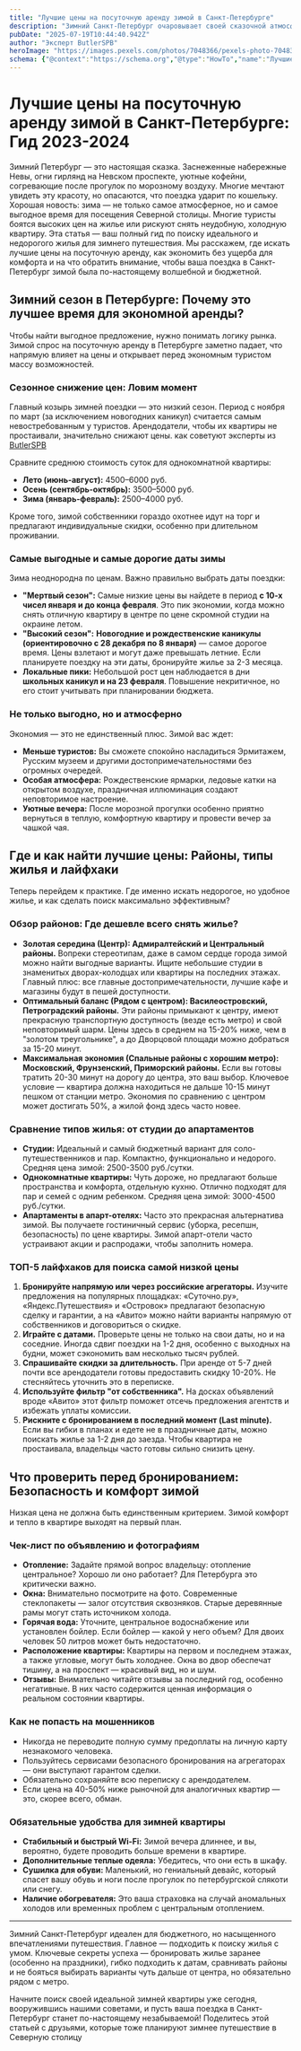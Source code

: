 ```yaml
---
title: "Лучшие цены на посуточную аренду зимой в Санкт-Петербурге"
description: "Зимний Санкт-Петербург очаровывает своей сказочной атмосферой. Узнайте, как и где найти лучшие предложения по посуточной аренде квартир в этот период. Наш гид поможет вам сэкономить и выбрать идеальное жилье для незабываемого путешествия."
pubDate: "2025-07-19T10:44:40.942Z"
author: "Эксперт ButlerSPB"
heroImage: "https://images.pexels.com/photos/7048366/pexels-photo-7048366.jpeg"
schema: {"@context":"https://schema.org","@type":"HowTo","name":"Лучшие цены на посуточную аренду зимой в Санкт-Петербурге","description":"Зимний Санкт-Петербург очаровывает своей сказочной атмосферой. Узнайте, как и где найти лучшие предложения по посуточной аренде квартир в этот период. Наш гид поможет вам сэкономить и выбрать идеальное жилье для незабываемого путешествия.","image":{"@type":"ImageObject","url":"https://images.pexels.com/photos/7048366/pexels-photo-7048366.jpeg"},"aggregateRating":{"@type":"AggregateRating","ratingValue":"5.0","reviewCount":868,"bestRating":"5","worstRating":"1"},"publisher":{"@type":"Organization","name":"Блог ButlerSPB","logo":{"@type":"ImageObject","url":"https://butlerspb-blog.netlify.app/favicon.ico"}},"mainEntityOfPage":{"@type":"WebPage","@id":"https://butlerspb-blog.netlify.app/blog/luchshie-ceny-na-posutochnuyu-arendu-zimoy-v-sankt-peterburge/"}}
---
```


# Лучшие цены на посуточную аренду зимой в Санкт-Петербурге: Гид 2023-2024

Зимний Петербург — это настоящая сказка. Заснеженные набережные Невы, огни гирлянд на Невском проспекте, уютные кофейни, согревающие после прогулок по морозному воздуху. Многие мечтают увидеть эту красоту, но опасаются, что поездка ударит по кошельку. Хорошая новость: зима — не только самое атмосферное, но и самое выгодное время для посещения Северной столицы. Многие туристы боятся высоких цен на жилье или рискуют снять неудобную, холодную квартиру. Эта статья — ваш полный гид по поиску идеального и недорогого жилья для зимнего путешествия. Мы расскажем, где искать лучшие цены на посуточную аренду, как экономить без ущерба для комфорта и на что обратить внимание, чтобы ваша поездка в Санкт-Петербург зимой была по-настоящему волшебной и бюджетной.

## Зимний сезон в Петербурге: Почему это лучшее время для экономной аренды?

Чтобы найти выгодное предложение, нужно понимать логику рынка. Зимой спрос на посуточную аренду в Петербурге заметно падает, что напрямую влияет на цены и открывает перед экономным туристом массу возможностей.

### Сезонное снижение цен: Ловим момент

Главный козырь зимней поездки — это низкий сезон. Период с ноября по март (за исключением новогодних каникул) считается самым невостребованным у туристов. Арендодатели, чтобы их квартиры не простаивали, значительно снижают цены. как советуют эксперты из <a href="https://butlerspb.ru" target="_blank" rel="nofollow">ButlerSPB</a>

Сравните среднюю стоимость суток для однокомнатной квартиры:

*   **Лето (июнь-август):** 4500–6000 руб.
*   **Осень (сентябрь-октябрь):** 3500–5000 руб.
*   **Зима (январь-февраль):** 2500–4000 руб.

Кроме того, зимой собственники гораздо охотнее идут на торг и предлагают индивидуальные скидки, особенно при длительном проживании.

### Самые выгодные и самые дорогие даты зимы

Зима неоднородна по ценам. Важно правильно выбрать даты поездки:

*   **"Мертвый сезон":** Самые низкие цены вы найдете в период **с 10-х чисел января и до конца февраля**. Это пик экономии, когда можно снять отличную квартиру в центре по цене скромной студии на окраине летом.
*   **"Высокий сезон":** **Новогодние и рождественские каникулы (ориентировочно с 28 декабря по 8 января)** — самое дорогое время. Цены взлетают и могут даже превышать летние. Если планируете поездку на эти даты, бронируйте жилье за 2-3 месяца.
*   **Локальные пики:** Небольшой рост цен наблюдается в дни **школьных каникул и на 23 февраля**. Повышение некритичное, но его стоит учитывать при планировании бюджета.

### Не только выгодно, но и атмосферно

Экономия — это не единственный плюс. Зимой вас ждет:

*   **Меньше туристов:** Вы сможете спокойно насладиться Эрмитажем, Русским музеем и другими достопримечательностями без огромных очередей.
*   **Особая атмосфера:** Рождественские ярмарки, ледовые катки на открытом воздухе, праздничная иллюминация создают неповторимое настроение.
*   **Уютные вечера:** После морозной прогулки особенно приятно вернуться в теплую, комфортную квартиру и провести вечер за чашкой чая.

## Где и как найти лучшие цены: Районы, типы жилья и лайфхаки

Теперь перейдем к практике. Где именно искать недорогое, но удобное жилье, и как сделать поиск максимально эффективным?

### Обзор районов: Где дешевле всего снять жилье?

*   **Золотая середина (Центр): Адмиралтейский и Центральный районы.** Вопреки стереотипам, даже в самом сердце города зимой можно найти выгодные варианты. Ищите небольшие студии в знаменитых дворах-колодцах или квартиры на последних этажах. Главный плюс: все главные достопримечательности, лучшие кафе и магазины будут в пешей доступности.
*   **Оптимальный баланс (Рядом с центром): Василеостровский, Петроградский районы.** Эти районы примыкают к центру, имеют прекрасную транспортную доступность (везде есть метро) и свой неповторимый шарм. Цены здесь в среднем на 15-20% ниже, чем в "золотом треугольнике", а до Дворцовой площади можно добраться за 15-20 минут.
*   **Максимальная экономия (Спальные районы с хорошим метро): Московский, Фрунзенский, Приморский районы.** Если вы готовы тратить 20-30 минут на дорогу до центра, это ваш выбор. Ключевое условие — квартира должна находиться не дальше 10-15 минут пешком от станции метро. Экономия по сравнению с центром может достигать 50%, а жилой фонд здесь часто новее.

### Сравнение типов жилья: от студии до апартаментов

*   **Студии:** Идеальный и самый бюджетный вариант для соло-путешественников и пар. Компактно, функционально и недорого. Средняя цена зимой: 2500-3500 руб./сутки.
*   **Однокомнатные квартиры:** Чуть дороже, но предлагают больше пространства и комфорта, отдельную кухню. Отлично подходят для пар и семей с одним ребенком. Средняя цена зимой: 3000-4500 руб./сутки.
*   **Апартаменты в апарт-отелях:** Часто это прекрасная альтернатива зимой. Вы получаете гостиничный сервис (уборка, ресепшн, безопасность) по цене квартиры. Зимой апарт-отели часто устраивают акции и распродажи, чтобы заполнить номера.

### ТОП-5 лайфхаков для поиска самой низкой цены

1.  **Бронируйте напрямую или через российские агрегаторы.** Изучите предложения на популярных площадках: «Суточно.ру», «Яндекс.Путешествия» и «Островок» предлагают безопасную сделку и гарантии, а на «Авито» можно найти варианты напрямую от собственников и договориться о скидке.
2.  **Играйте с датами.** Проверьте цены не только на свои даты, но и на соседние. Иногда сдвиг поездки на 1-2 дня, особенно с выходных на будни, может сэкономить вам несколько тысяч рублей.
3.  **Спрашивайте скидки за длительность.** При аренде от 5-7 дней почти все арендодатели готовы предоставить скидку 10-20%. Не стесняйтесь уточнить это в переписке.
4.  **Используйте фильтр "от собственника".** На досках объявлений вроде «Авито» этот фильтр поможет отсечь предложения агентств и избежать уплаты комиссии.
5.  **Рискните с бронированием в последний момент (Last minute).** Если вы гибки в планах и едете не в праздничные даты, можно поискать жилье за 1-2 дня до заезда. Чтобы квартира не простаивала, владельцы часто готовы сильно снизить цену.

## Что проверить перед бронированием: Безопасность и комфорт зимой

Низкая цена не должна быть единственным критерием. Зимой комфорт и тепло в квартире выходят на первый план.

### Чек-лист по объявлению и фотографиям

*   **Отопление:** Задайте прямой вопрос владельцу: отопление центральное? Хорошо ли оно работает? Для Петербурга это критически важно.
*   **Окна:** Внимательно посмотрите на фото. Современные стеклопакеты — залог отсутствия сквозняков. Старые деревянные рамы могут стать источником холода.
*   **Горячая вода:** Уточните, центральное водоснабжение или установлен бойлер. Если бойлер — какой у него объем? Для двоих человек 50 литров может быть недостаточно.
*   **Расположение квартиры:** Квартиры на первом и последнем этажах, а также угловые, могут быть холоднее. Окна во двор обеспечат тишину, а на проспект — красивый вид, но и шум.
*   **Отзывы:** Внимательно читайте отзывы за последний год, особенно негативные. В них часто содержится ценная информация о реальном состоянии квартиры.

### Как не попасть на мошенников

*   Никогда не переводите полную сумму предоплаты на личную карту незнакомого человека.
*   Пользуйтесь сервисами безопасного бронирования на агрегаторах — они выступают гарантом сделки.
*   Обязательно сохраняйте всю переписку с арендодателем.
*   Если цена на 40-50% ниже рыночной для аналогичных квартир — это, скорее всего, обман.

### Обязательные удобства для зимней квартиры

*   **Стабильный и быстрый Wi-Fi:** Зимой вечера длиннее, и вы, вероятно, будете проводить больше времени в квартире.
*   **Дополнительные теплые одеяла:** Убедитесь, что они есть в шкафу.
*   **Сушилка для обуви:** Маленький, но гениальный девайс, который спасет вашу обувь и ноги после прогулок по петербургской слякоти или снегу.
*   **Наличие обогревателя:** Это ваша страховка на случай аномальных холодов или временных проблем с центральным отоплением.

***

Зимний Санкт-Петербург идеален для бюджетного, но насыщенного впечатлениями путешествия. Главное — подходить к поиску жилья с умом. Ключевые секреты успеха — бронировать жилье заранее (особенно на праздники), гибко подходить к датам, сравнивать районы и не бояться выбирать варианты чуть дальше от центра, но обязательно рядом с метро.

Начните поиск своей идеальной зимней квартиры уже сегодня, вооружившись нашими советами, и пусть ваша поездка в Санкт-Петербург станет по-настоящему незабываемой! Поделитесь этой статьей с друзьями, которые тоже планируют зимнее путешествие в Северную столицу